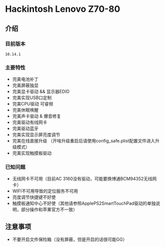 # Hackintosh Lenovo Z70-80

## 介绍

### 目前版本

`10.14.1`

### 主要特性
  - 完美电池补丁
  - 完美屏蔽独显
  - 完美显卡驱动 && 显示器EDID
  - 完美实现USB口定制
  - 完美CPU驱动 可睿频
  - 完美休眠唤醒
  - 完美声卡驱动 & 爆音修复
  - 完美驱动有线网卡
  - 完美驱动蓝牙
  - 完美实现显示屏亮度调节
  - 完美在线直接升级 （开啥升级重启后请使用config_safe.plist配置文件进入升级模式）
  - 完美实现触摸板驱动
  
### 已知问题
  - 无线网卡不可用（目前AC 3160没有驱动，可能要换博通BCM94352无线网卡）
  - WIFI不可用导致的定位服务不可用
  - 亮度调节快捷键不好使
  - 触摸板通知中心不好使（其他请参照ApplePS2SmartTouchPad驱动的单独说明，部分操作和苹果官方不一致）


## 注意事项
  - 不要开启文件保险箱（没有屏蔽，但是开启的话很可能GG）
